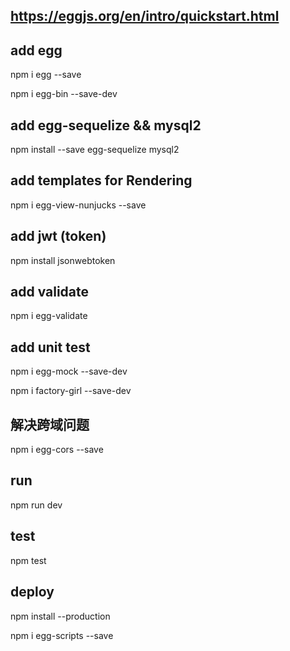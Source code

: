 ## https://eggjs.org/en/intro/quickstart.html

## add egg 
npm i egg --save

npm i egg-bin --save-dev

## add egg-sequelize && mysql2
npm install --save egg-sequelize mysql2

## add templates for Rendering
npm i egg-view-nunjucks --save

## add jwt (token)
npm install jsonwebtoken

## add validate
npm i egg-validate

## add unit test
npm i egg-mock --save-dev

npm i factory-girl  --save-dev

## 解决跨域问题
npm i egg-cors --save

## run
npm run dev

## test
npm test

## deploy
npm install --production

npm i egg-scripts --save
